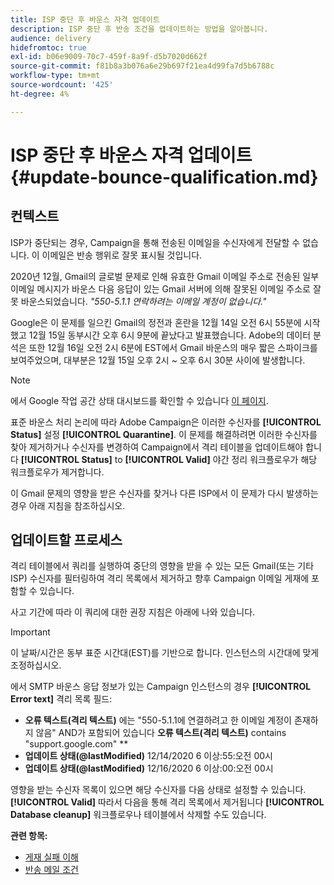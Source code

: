 ```yaml
---
title: ISP 중단 후 바운스 자격 업데이트
description: ISP 중단 후 반송 조건을 업데이트하는 방법을 알아봅니다.
audience: delivery
hidefromtoc: true
exl-id: b06e9009-70c7-459f-8a9f-d5b7020d662f
source-git-commit: f81b8a3b076a6e29b697f21ea4d99fa7d5b6788c
workflow-type: tm+mt
source-wordcount: '425'
ht-degree: 4%

---
```


# ISP 중단 후 바운스 자격 업데이트 {#update-bounce-qualification.md}

## 컨텍스트

ISP가 중단되는 경우, Campaign을 통해 전송된 이메일을 수신자에게 전달할 수 없습니다. 이 이메일은 반송 행위로 잘못 표시될 것입니다.

2020년 12월, Gmail의 글로벌 문제로 인해 유효한 Gmail 이메일 주소로 전송된 일부 이메일 메시지가 바운스 다음 응답이 있는 Gmail 서버에 의해 잘못된 이메일 주소로 잘못 바운스되었습니다. *&quot;550-5.1.1 연락하려는 이메일 계정이 없습니다.&quot;*

Google은 이 문제를 일으킨 Gmail의 정전과 혼란을 12월 14일 오전 6시 55분에 시작했고 12월 15일 동부시간 오후 6시 9분에 끝났다고 발표했습니다. Adobe의 데이터 분석은 또한 12월 16일 오전 2시 6분에 EST에서 Gmail 바운스의 매우 짧은 스파이크를 보여주었으며, 대부분은 12월 15일 오후 2시 ~ 오후 6시 30분 사이에 발생합니다.

>[!NOTE]
>
>에서 Google 작업 공간 상태 대시보드를 확인할 수 있습니다 [이 페이지](https://www.google.com/appsstatus#hl=en&amp;v=status).


표준 바운스 처리 논리에 따라 Adobe Campaign은 이러한 수신자를 **[!UICONTROL Status]** 설정 **[!UICONTROL Quarantine]**. 이 문제를 해결하려면 이러한 수신자를 찾아 제거하거나 수신자를 변경하여 Campaign에서 격리 테이블을 업데이트해야 합니다 **[!UICONTROL Status]** to **[!UICONTROL Valid]** 야간 정리 워크플로우가 해당 워크플로우가 제거합니다.

이 Gmail 문제의 영향을 받은 수신자를 찾거나 다른 ISP에서 이 문제가 다시 발생하는 경우 아래 지침을 참조하십시오.

## 업데이트할 프로세스

격리 테이블에서 쿼리를 실행하여 중단의 영향을 받을 수 있는 모든 Gmail(또는 기타 ISP) 수신자를 필터링하여 격리 목록에서 제거하고 향후 Campaign 이메일 게재에 포함할 수 있습니다.

사고 기간에 따라 이 쿼리에 대한 권장 지침은 아래에 나와 있습니다.

>[!IMPORTANT]
>
>이 날짜/시간은 동부 표준 시간대(EST)를 기반으로 합니다. 인스턴스의 시간대에 맞게 조정하십시오.

에서 SMTP 바운스 응답 정보가 있는 Campaign 인스턴스의 경우 **[!UICONTROL Error text]** 격리 목록 필드:

* **오류 텍스트(격리 텍스트)** 에는 &quot;550-5.1.1에 연결하려고 한 이메일 계정이 존재하지 않음&quot; AND가 포함되어 있습니다 **오류 텍스트(격리 텍스트)** contains &quot;support.google.com&quot; **
* **업데이트 상태(@lastModified)** 12/14/2020 6 이상:55:오전 00시
* **업데이트 상태(@lastModified)** 12/16/2020 6 이상:00:오전 00시

영향을 받는 수신자 목록이 있으면 해당 수신자를 다음 상태로 설정할 수 있습니다. **[!UICONTROL Valid]** 따라서 다음을 통해 격리 목록에서 제거됩니다 **[!UICONTROL Database cleanup]** 워크플로우나 테이블에서 삭제할 수도 있습니다.

**관련 항목:**
* [게재 실패 이해](../../sending/using/understanding-delivery-failures.md)
* [반송 메일 조건](../../sending/using/understanding-delivery-failures.md#bounce-mail-qualification)
